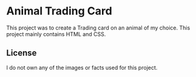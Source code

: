 # Animal Trading Card
This project was to create a Trading card on an animal of my choice. 
This project mainly contains HTML and CSS.
## License
I do not own any of the images or facts used for this project. 
